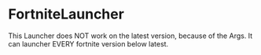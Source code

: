 # FortniteLauncher
This Launcher does NOT work on the latest version, because of the Args. It can launcher EVERY fortnite version below latest.
